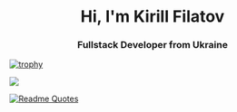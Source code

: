 <h1 align="center">Hi, I'm Kirill Filatov</h1>
<h3 align="center">Fullstack Developer from Ukraine</h3>

[![trophy](https://github-profile-trophy.vercel.app/?username=Kup96&theme=algolia&no-bg=true&row=2&column=3)](https://github.com/ryo-ma/github-profile-trophy)

![](https://komarev.com/ghpvc/?username=Kup96)


[![Readme Quotes](https://quotes-github-readme.vercel.app/api?type=horizontal&theme=dark)](https://github.com/piyushsuthar/github-readme-quotes)
